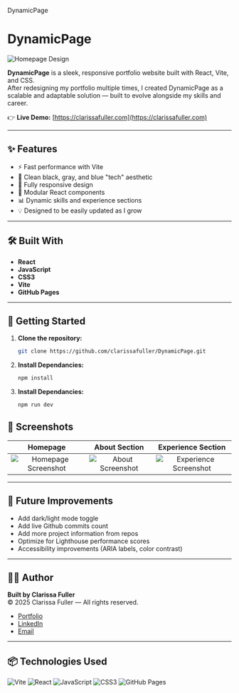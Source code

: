 DynamicPage

# DynamicPage

![Homepage Design](path-to-your-image.png)

**DynamicPage** is a sleek, responsive portfolio website built with React, Vite, and CSS.  
After redesigning my portfolio multiple times, I created DynamicPage as a scalable and adaptable solution — built to evolve alongside my skills and career.

👉 **Live Demo:** [https://clarissafuller.com](https://clarissafuller.com)

---

## ✨ Features

- ⚡ Fast performance with Vite
- 🎨 Clean black, gray, and blue "tech" aesthetic
- 📱 Fully responsive design
- 🧩 Modular React components
- 📊 Dynamic skills and experience sections
- 💡 Designed to be easily updated as I grow

---

## 🛠️ Built With

- **React**
- **JavaScript**
- **CSS3**
- **Vite**
- **GitHub Pages**

---

## 🚀 Getting Started

1. **Clone the repository:**
   ```bash
   git clone https://github.com/clarissafuller/DynamicPage.git
2. **Install Dependancies:**
   ```bash
   npm install
3. **Install Dependancies:**
   ```bash
   npm run dev

## 📸 Screenshots

| Homepage | About Section | Experience Section |
|:--------:|:--------------:|:------------------:|
| ![Homepage Screenshot](path-to-homepage.png) | ![About Screenshot](path-to-about.png) | ![Experience Screenshot](path-to-experience.png) |

---

## 🌟 Future Improvements

- Add dark/light mode toggle
- Add live Github commits count
- Add more project information from repos 
- Optimize for Lighthouse performance scores
- Accessibility improvements (ARIA labels, color contrast)

---

## 🧑‍💻 Author

**Built by Clarissa Fuller**  
© 2025 Clarissa Fuller — All rights reserved.

- [Portfolio](https://clarissafuller.com)
- [LinkedIn](https://www.linkedin.com/in/clarissa-fuller-360096109/)
- [Email](mailto:clarissafuller5@yahoo.com)

---

## 📦 Technologies Used

![Vite](https://img.shields.io/badge/Vite-646CFF?style=for-the-badge&logo=vite&logoColor=white)
![React](https://img.shields.io/badge/React-20232A?style=for-the-badge&logo=react&logoColor=61DAFB)
![JavaScript](https://img.shields.io/badge/JavaScript-F7DF1E?style=for-the-badge&logo=javascript&logoColor=black)
![CSS3](https://img.shields.io/badge/CSS3-1572B6?style=for-the-badge&logo=css3&logoColor=white)
![GitHub Pages](https://img.shields.io/badge/GitHub%20Pages-222222?style=for-the-badge&logo=github&logoColor=white)
